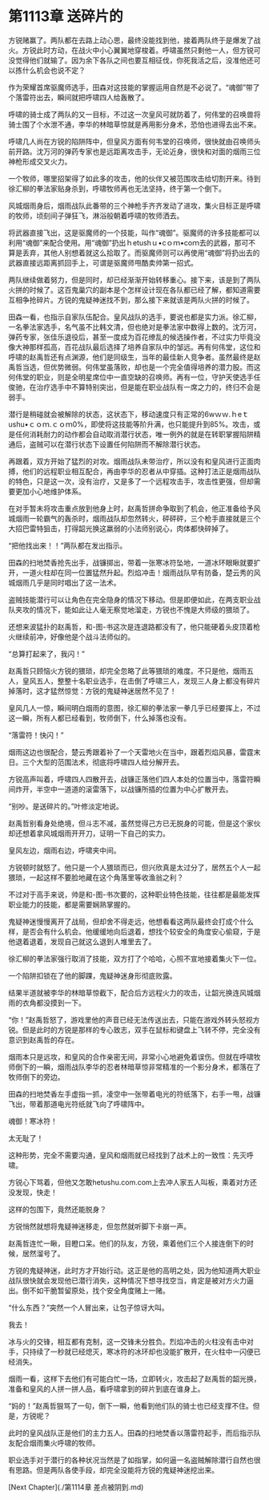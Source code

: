 # 第1113章 送碎片的

方锐赌赢了。两队都在去路上动心思，最终没能找到他，接着两队终于是爆发了战火。方锐此时方动，在战火中小心翼翼地穿梭着。呼啸虽然只剩他一人，但方锐可没觉得他们就输了。因为余下各队之间也要互相征伐，你死我活之后，没准他还可以拣什么机会也说不定？

作为荣耀首席驱魔师选手，田森对这技能的掌握运用自然是不必说了。“魂御”带了个落雷符出去，瞬间就把呼啸四人给轰散了。

呼啸的骑士成了两队的又一目标，不过这一次皇风可就防着了，何伟堂的召唤兽将骑士围了个水泄不通，李华的林暗草惊就是再用影分身术，恐怕也进得去出不来。

呼啸几人尚在方锐的陷阱阵中，但皇风方面有何韦堂的召唤师，很快就由召唤师头前开路。沈万河的弹药专家也是远距离攻击手，无论近身，很快和对面的烟雨三位神枪形成交叉火力。

一个牧师，哪里招架得了如此多的攻击，他的伙伴又被范围攻击给切割开来。待到徐汇柳的拳法家贴身杀到，呼啸牧师再也无法坚持，终于第一个倒下。

风城烟雨身后，烟雨战队此番带的三个神枪手齐齐发动了进攻，集火目标正是呼啸的牧师，顷刻间子弹狂飞，淋浴般朝着呼啸的牧师洒去。

将武器直接飞出，这是驱魔师的一个技能，叫作“魂御”。驱魔师的许多技能都可以利用“魂御”来配合使用。用“魂御”扔出ｈetushｕ•cｏｍ•coｍ去的武器，那可不算是丢弃，其他人别想着就这么拾取了。而驱魔师则可以再使用“魂御”将扔出去的武器直接远距离抓回手上，可谓是驱魔师甩酷卖帅第一招式。

两队继续做着努力，但是同时，却已经渐渐开始转移重心。接下来，该是到了两队火拼的时候了。这百鬼巢穴的副本是个怎样设计现在各队都已经了解，都知道需要互相争抢碎片。方锐的鬼疑神迷找不到，那么接下来就该是两队火拼的时候了。

田森一看，也指示自家队伍配合。皇风战队的选手，要说也都是实力派。徐汇柳，一名拳法家选手，名气虽不比韩文清，但也绝对是拳法家中数得上数的。沈万河，弹药专家，张佳乐退役后，甚至一度成为百花缭乱的候选操作者，不过实力毕竟没像大神那样孤高，百花战队最后选择了培养自家队中的邹远。再有何伟堂，这位和呼啸的赵禹哲还有点渊源，他们是同级生，当年的最佳新人竞争者。虽然最终是赵禹哲当选，但优势微弱。何伟堂虽落败，却也是一个完全值得培养的潜力股。而这何伟堂的职业，则是全明星席位中一直空缺的召唤师。再有一位，守护天使选手任俊驰，在治疗选手中不算特别突出，但是能在职业战队有一席之力的，终归不会是弱手。

潜行是稍碰就会被解除的状态，这状态下，移动速度只有正常的6wｗｗ.ｈeｔushu•ｃｏｍ.ｃｏｍ0%，即使将这技能等阶升满，也只能提升到85%。攻击，或是任何消耗耐力的动作都会自动取消潜行状态，唯一例外的就是在转职掌握陷阱精通后，盗贼可以在潜行状态下设置任何陷阱而不解除潜行状态。

再跟着，双方开始了猛烈的对攻。烟雨战队未带治疗，所以没有和皇风进行正面肉搏，他们的远程职业相互配合，再由李华的忍者从中穿插。这种打法正是烟雨战队的特色，只是这一次，没有治疗，又是多了一个远程攻击手，攻击性更强，但却需要更加小心地维护体系。

在对手暂未将攻击重点放到他身上时，赵禹哲拼命争取到了机会，他正准备给予风城烟雨一轮霸气的轰杀时，烟雨战队却忽然转火，砰砰砰，三个枪手直接就是三个大招巴雷特狙击，打得韶光换这羸弱的小法师别说心，肉体都快碎掉了。

“把他找出来！！”两队都在发出指示。

田森的扫地焚香抢先出手，战镰掷出，带着一张寒冰符坠地，一道冰环眼瞅就要扩开，一道火柱却在同一位置猛然升起。烈焰冲击！烟雨战队早有防备，楚云秀的风城烟雨几乎是同时唱出了这一法术。

盗贼技能潜行可以让角色在完全隐身的情况下移动。但是即便如此，在两支职业战队夹攻的情况下，能如此让人毫无察觉地溜走，方锐也不愧是大师级的猥琐了。

还想来波猛扑的赵禹哲，和-图-书这次是连退路都没有了，他只能硬着头皮顶着枪火继续前冲，好像他是个战斗法师似的。

“总算打起来了，我闪！”

赵禹哲只顾恼火方锐的猥琐，却完全忽略了此等猥琐的难度。不只是他，烟雨五人，皇风五人，整整十名职业选手，在击倒了呼啸三人，发现三人身上都没有碎片掉落时，这才猛然惊觉：方锐的鬼疑神迷居然不见了！

皇风几人一惊，瞬间明白烟雨的意图，徐汇柳的拳法家一拳几乎已经要挥上，不过这一瞬，所有人都已经看到，牧师倒下，什么掉落也没有。

“落雷符！快闪！”

烟雨这边也很配合，楚云秀跟着补了一个天雷地火在当中，跟着烈焰风暴，雷霆末日。三个大型的范围法术，彻底将呼啸四人给分解开去。

方锐高声叫着，呼啸四人四散开去，战镰正落他们四人本处的位置当中，落雷符瞬间炸开，半空中一道道的滚雷落下，以战镰所插的位置为中心扩散开去。

“别吵。是送碎片的。”叶修淡定地说。

赵禹哲别看身处绝境，但斗志不减，虽然觉得己方已无脱身的可能，但是这个家伙却还想着拿风城烟雨开开刀，证明一下自己的实力。

皇风左边，烟雨右边，呼啸夹中间。

方锐顿时就怒了。他只是一个人猥琐而已，但兴欣真是太过分了，居然五个人一起猥琐，一起这样不要脸地藏在这个角落里等收渔翁之利？

不过对于高手来说，帅是和-图-书次要的，这种职业特色技能，往往都是最能发挥职业能力的技能，都是需要娴熟掌握的。

鬼疑神迷慢慢离开了战局，但却舍不得走远，他想看看这两队最终会打成个什么样，是否会有什么机会。他缓缓地向后退着，想找个较安全的角度安心偷窥，于是他退着退着，发现自己就这么退到人堆里去了。

徐汇柳的拳法家强行取消了技能，双方打了个哈哈，心照不宣地接着集火下一位。

一个陷阱扣锁在了他的脚踝，鬼疑神迷身形彻底败露。

结果半道就被李华的林暗草惊截下，配合后方远程火力的攻击，让韶光换连风城烟雨的衣角都没摸到一下。

“你！”赵禹哲怒了，游戏里他的声音已经无法传送出去，只能在游戏外转头怒视方锐。但是此时的方锐是那样的专心致志，双手在鼠标和键盘上飞转不停，完全没有意识到赵禹哲的存在。

烟雨本只是远攻，和皇风的合作亲密无间，非常小心地避免着误伤。但就在呼啸牧师倒下的一瞬，烟雨战队李华的忍者林暗草惊非常精准的一个影分身术，都落在了牧师倒下的旁边。

田森的扫地焚香左手虚指一抓，凌空中一张带着电光的符纸落下，右手一甩，战镰飞出，带着那道电光符纸就飞向了呼啸阵中。

魂御！寒冰符！

太无耻了！

这种形势，完全不需要沟通，皇风和烟雨就已经找到了战术上的一致性：先灭呼啸。

方锐心下骂着，但他又怎敢hetushu.com.com上去冲人家五人叫板，乘着对方还没发现，快走！

这样的包围下，竟然还能脱身？

方锐悄然就想将鬼疑神迷移走，但忽然就听脚下卡崩一声。

赵禹哲连忙一瞅，目瞪口呆。他们的队友，方锐，乘着他们三个人接连倒下的时候，居然溜号了。

方锐的鬼疑神迷，此时方才开始行动。这正是他的高明之处，因为他知道两大职业战队很快就会发现他已潜行消失，这种情况下想寻找空当，肯定是被对方火力逼出。倒不如干脆暂留原处，找个安全角度赌上一赌。

“什么东西？”突然一个人冒出来，让包子惊讶大叫。

我去！

冰与火的交锋，相互都有克制，这一交锋未分胜负。烈焰冲击的火柱没有击中对手，只持续了一秒就已经熄灭，寒冰符的冰环却也没能扩散开，在火柱中一闪便已经消失。

烟雨一看，这样下去他们有可能白忙一场，立即转火，攻击起了赵禹哲的韶光换，准备和皇风的人拼一拼人品，看呼啸拿到的碎片到底在谁身上。

“妈的！”赵禹哲狠骂了一句，倒下一瞬，他看到他们队的骑士也已经支撑不住。但是，方锐呢？

此时的皇风战队正是他们的主力五人。田森的扫地焚香以落雷符起手，而后指示队友配合烟雨集火呼啸的牧师。

职业选手对于潜行的各种状况当然是了如指掌，如何逼一名盗贼解除潜行自然也很有思路。但是两队各使手段，却完全没能将方锐的鬼疑神迷挖出来。



[Next Chapter](./第1114章 差点被阴到.md)